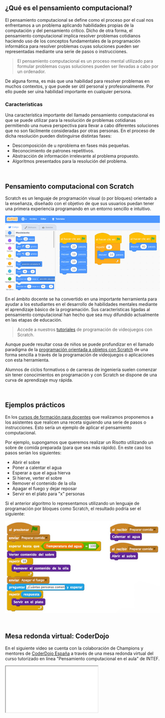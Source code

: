 ## ¿Qué es el pensamiento computacional?

El pensamiento computacional se define como el proceso por el cual nos enfrentamos a un problema aplicando habilidades propias de la computación y del pensamiento crítico. Dicho de otra forma, el pensamiento computacional implica resolver problemas cotidianos haciendo uso de los conceptos fundamentales de la programación informática para resolver problemas cuyas soluciones pueden ser representadas mediante una serie de pasos o instrucciones.

> El pensamiento computacional es un proceso mental utilizado para formular problemas cuyas soluciones pueden ser llevadas a cabo por un ordenador.

De alguna forma, es más que una habilidad para resolver problemas en muchos contextos, y que puede ser útil personal y profesionalmente. Por ello puede ser uina habilidad importante en cualquier persona.

### Características

Una característica importante del llamado pensamiento computacional es que se puede utilizar para la resolución de problemas cotidianas permitiendo una nueva perspectiva para llevar a cabo diferentes soluciones que no son fácilmente consideradas por otras personas​. En el proceso de dicha resolución pueden distinguirse distintas fases:

- Descomposición de u nproblema en fases más pequeñas.
- Reconocimiento de patrones repetitivos.
- Abstracción de información irrelevante al problema propuesto.
- Algoritmos presentados para la resolución del problema.



<br />



## Pensamiento computacional con Scratch

Scratch es un lenguaje de programación visual (o por bloques) orientado a la enseñanza, diseñado con el objetivo de que sus usuarios puedan tener una primera experiencia programando en un entorno sencillo e intuitivo.

![](img/scratch.jpg "Scratch 3.0")

En el ámbito docente se ha convertido en una importante herramienta para ayudar a los estudiantes en el desarrollo de habilidades mentales mediante el aprendizaje básico de la programación. Sus características ligadas al pensamiento computacional han hecho que sea muy difundido actualmente en las etapas de educación.

> Accede a nuestros [tutoriales](https://www.programoergosum.com/cursos-online/scratch/) de programación de videojuegos con Scratch.

Aunque puede resultar cosa de niños se puede profundizar en el llamado paradigma de la [programación orientada a objetos con Scratch](https://www.programoergosum.es/blog/programacion-orientada-a-objetos-con-scratch/) de una forma sencilla a través de la programación de videojuegos o aplicaciones con esta herramienta.

Alumnos de ciclos formativos o de carreras de ingeniería suelen comenzar sin tener conocimientos en programación y con Scratch se dispone de una curva de aprendizaje muy rápida.



<br />



## Ejemplos prácticos

En los [cursos de formación para docentes](https://www.programoergosum.es/formaciones/) que realizamos proponemos a los asistentes que realicen una receta siguiendo una serie de pasos o instrucciones. Esto sería un ejemplo de aplicar el pensamiento computacional.

Por ejemplo, supongamos que queremos realizar un Risotto utilizando un sobre de comida preparada (para que sea más rápido). En este caso los pasos serían los siguientes:

- Abrir el sobre
- Poner a calentar el agua
- Esperar a que el agua hierva
- Si hierve, verter el sobre
- Remover el contenido de la olla
- Apagar el fuego y dejar reposar
- Servir en el plato para "x" personas

Si el anterior algoritmo lo representamos utilizando un lenguaje de programación por bloques como Scratch, el resultado podría ser el siguiente:

![](img/risotto.jpg "Pensamiento computacional con Scratch")



<br />



## Mesa redonda virtual: CoderDojo

En el siguiente video se cuenta con la colaboración de Champions y mentores de [CoderDojo España](https://ww.coderdojo.es) a través de una mesa redonda virtual del curso tutorizado en línea "Pensamiento computacional en el aula" de INTEF.

<div class="iframe">
  <iframe src="//www.youtube.com/embed/Nu6NfwLBB0Y" allowfullscreen></iframe>
</div>

